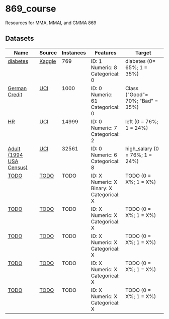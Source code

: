 # 869_course
Resources for MMA, MMAI, and GMMA 869

## Datasets

<table>
<thead>
  <tr>
    <th>Name</th>
    <th>Source</th>
    <th>Instances</th>
    <th>Features</th>
    <th>Target</th>
  </tr>
</thead>
<tbody>
  <tr>
    <td valign="top"><a href="https://raw.githubusercontent.com/stepthom/869_course/main/data/diabetes_orig.csv">diabetes</a></td>
    <td valign="top"><a href="https://www.kaggle.com/uciml/pima-indians-diabetes-database">Kaggle</a></td>
    <td valign="top">769</td>
    <td valign="top">ID: 1<br>Numeric: 8<br>Categorical: 0</td>
    <td valign="top">diabetes (0= 65%; 1 = 35%)</td>
  </tr>
  <tr>
    <td valign="top"><a href="https://raw.githubusercontent.com/stepthom/869_course/main/data/GermanCredit.csv">German Credit</a></td>
    <td valign="top"><a href="https://archive.ics.uci.edu/ml/datasets/statlog+(german+credit+data)">UCI</a></td>
    <td valign="top">1000</td>
    <td valign="top">ID: 0<br>Numeric: 61<br>Categorical: 0</td>
    <td valign="top">Class ("Good"= 70%; "Bad" = 35%)</td>
  </tr>
    <tr>
    <td valign="top"><a href="https://raw.githubusercontent.com/stepthom/869_course/main/data/HR_comma_sep.csv">HR</a></td>
    <td valign="top"><a href="https://archive.ics.uci.edu/ml/datasets/statlog+(german+credit+data)">UCI</a></td>
    <td valign="top">14999</td>
    <td valign="top">ID: 0<br>Numeric: 7<br>Categorical: 2</td>
    <td valign="top">left (0 = 76%; 1 = 24%)</td>
  </tr>
   <tr>
    <td valign="top"><a href="https://raw.githubusercontent.com/stepthom/869_course/main/data/adult.csv">Adult (1994 USA Census)</a></td>
    <td valign="top"><a href="https://archive.ics.uci.edu/ml/datasets/adult">UCI</a></td>
    <td valign="top">32561</td>
    <td valign="top">ID: 0<br>Numeric: 6<br>Categorical: 8</td>
    <td valign="top">high_salary (0 = 76%; 1 = 24%)</td>
  </tr>
  <tr>
    <td valign="top"><a href="">TODO</a></td>
    <td valign="top"><a href="">TODO</a></td>
    <td valign="top">TODO</td>
    <td valign="top">ID: X<br>Numeric: X<br>Binary: X<br>Categorical: X</td>
    <td valign="top">TODO (0 = X%; 1 = X%)</td>
  </tr>
    <tr>
    <td valign="top"><a href="">TODO</a></td>
    <td valign="top"><a href="">TODO</a></td>
    <td valign="top">TODO</td>
    <td valign="top">ID: X<br>Numeric: X<br>Categorical: X</td>
    <td valign="top">TODO (0 = X%; 1 = X%)</td>
  </tr>
    <tr>
    <td valign="top"><a href="">TODO</a></td>
    <td valign="top"><a href="">TODO</a></td>
    <td valign="top">TODO</td>
    <td valign="top">ID: X<br>Numeric: X<br>Categorical: X</td>
    <td valign="top">TODO (0 = X%; 1 = X%)</td>
  </tr>
    <tr>
    <td valign="top"><a href="">TODO</a></td>
    <td valign="top"><a href="">TODO</a></td>
    <td valign="top">TODO</td>
    <td valign="top">ID: X<br>Numeric: X<br>Categorical: X</td>
    <td valign="top">TODO (0 = X%; 1 = X%)</td>
  </tr>
    <tr>
    <td valign="top"><a href="">TODO</a></td>
    <td valign="top"><a href="">TODO</a></td>
    <td valign="top">TODO</td>
    <td valign="top">ID: X<br>Numeric: X<br>Categorical: X</td>
    <td valign="top">TODO (0 = X%; 1 = X%)</td>
  </tr>
</tbody>
</table>
</table>
